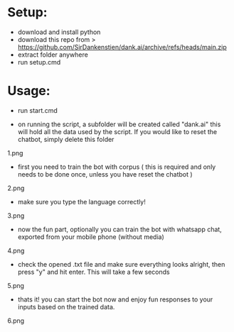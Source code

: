 # Setup:

- download and install python
- download this repo from > https://github.com/SirDankenstien/dank.ai/archive/refs/heads/main.zip
- extract folder anywhere
- run setup.cmd

# Usage:

- run start.cmd

- on running the script, a subfolder will be created called "dank.ai" this will hold all the data used by the script. If you would like to reset the chatbot, simply delete this folder

1.png

- first you need to train the bot with corpus ( this is required and only needs to be done once, unless you have reset the chatbot )

2.png

- make sure you type the language correctly!

3.png

- now the fun part, optionally you can train the bot with whatsapp chat, exported from your mobile phone (without media)

4.png

- check the opened .txt file and make sure everything looks alright, then press "y" and hit enter. This will take a few seconds

5.png

- thats it! you can start the bot now and enjoy fun responses to your inputs based on the trained data.

6.png
